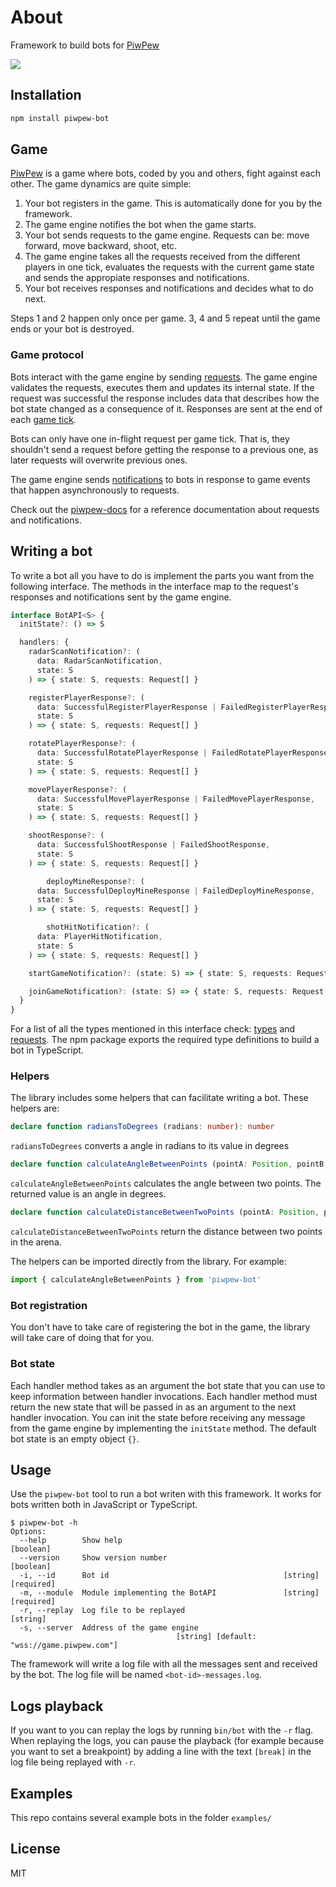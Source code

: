 # About

Framework to build bots for [PiwPew](https://www.piwpew.com)

![](./assets/bots.gif)

## Installation

```bash
npm install piwpew-bot
```

## Game

[PiwPew](https://www.piwpew.com) is a game where bots, coded by you and others, fight against each other. The game dynamics are quite simple:

1. Your bot registers in the game. This is automatically done for you by the framework.
2. The game engine notifies the bot when the game starts.
3. Your bot sends requests to the game engine. Requests can be: move forward, move backward, shoot, etc.
4. The game engine takes all the requests received from the different players in one tick, evaluates the requests with the current game state and sends the appropiate responses and notifications.
5. Your bot receives responses and notifications and decides what to do next.

Steps 1 and 2 happen only once per game. 3, 4 and 5 repeat until the game ends or your bot is destroyed.

### Game protocol

Bots interact with the game engine by sending [requests](https://github.com/madtrick/piwpew-docs/blob/master/README.md#requests). The game engine validates the requests, executes them and updates its internal state. If the request was successful the response includes data that describes how the bot state changed as a consequence of it. Responses are sent at the end of each [game tick](https://github.com/madtrick/piwpew-docs/blob/master/README.md#game-ticks).

Bots can only have one in-flight request per game tick. That is, they shouldn't send a request before getting the response to a previous one, as later requests will overwrite previous ones.

The game engine sends [notifications](https://github.com/madtrick/piwpew-docs/blob/master/README.md#notifications) to bots in response to game events that happen asynchronously to requests.

Check out the [piwpew-docs](https://github.com/madtrick/piwpew-docs) for a reference documentation about requests and notifications.

## Writing a bot

To write a bot all you have to do is implement the parts you want from the following interface. The methods in the interface map to the request's responses and notifications sent by the game engine.

```typescript
interface BotAPI<S> {
  initState?: () => S

  handlers: {
    radarScanNotification?: (
      data: RadarScanNotification,
      state: S
    ) => { state: S, requests: Request[] }

    registerPlayerResponse?: (
      data: SuccessfulRegisterPlayerResponse | FailedRegisterPlayerResponse,
      state: S
    ) => { state: S, requests: Request[] }

    rotatePlayerResponse?: (
      data: SuccessfulRotatePlayerResponse | FailedRotatePlayerResponse,
      state: S
    ) => { state: S, requests: Request[] }

    movePlayerResponse?: (
      data: SuccessfulMovePlayerResponse | FailedMovePlayerResponse,
      state: S
    ) => { state: S, requests: Request[] }

    shootResponse?: (
      data: SuccessfulShootResponse | FailedShootResponse,
      state: S
    ) => { state: S, requests: Request[] }

		deployMineResponse?: (
      data: SuccessfulDeployMineResponse | FailedDeployMineResponse,
      state: S
    ) => { state: S, requests: Request[] }

		shotHitNotification?: (
      data: PlayerHitNotification,
      state: S
    ) => { state: S, requests: Request[] }

    startGameNotification?: (state: S) => { state: S, requests: Request[] }

    joinGameNotification?: (state: S) => { state: S, requests: Request[] }
  }
}

```

For a list of all the types mentioned in this interface check: [types](./src/types.ts) and [requests](./src/requests.ts). The npm package exports the required type definitions to build a bot in TypeScript.

### Helpers

The library includes some helpers that can facilitate writing a bot. These helpers are:

```typescript
declare function radiansToDegrees (radians: number): number
```

`radiansToDegrees` converts a angle in radians to its value in degrees

```typescript
declare function calculateAngleBetweenPoints (pointA: Position, pointB: Position): number
```

`calculateAngleBetweenPoints` calculates the angle between two points. The returned value is an angle in degrees.

```typescript
declare function calculateDistanceBetweenTwoPoints (pointA: Position, pointB: Position): number
```

`calculateDistanceBetweenTwoPoints` return the distance between two points in the arena.

The helpers can be imported directly from the library. For example:

```typescript
import { calculateAngleBetweenPoints } from 'piwpew-bot'
```

### Bot registration

You don't have to take care of registering the bot in the game, the library will take care of doing that for you.

### Bot state

Each handler method takes as an argument the bot state that you can use to keep information between handler invocations.  Each handler method must return the new state that will be passed in as an argument to the next handler invocation. You can init the state before receiving any message from the game engine by implementing the `initState` method. The default bot state is an empty object `{}`.

## Usage

Use the `piwpew-bot` tool to run a bot writen with this framework. It works for bots written both in JavaScript or TypeScript.

```shell
$ piwpew-bot -h
Options:
  --help        Show help                                              [boolean]
  --version     Show version number                                    [boolean]
  -i, --id      Bot id                                       [string] [required]
  -m, --module  Module implementing the BotAPI               [string] [required]
  -r, --replay  Log file to be replayed                                 [string]
  -s, --server  Address of the game engine
                                     [string] [default: "wss://game.piwpew.com"]

```

The framework will write a log file with all the messages sent and received by the bot. The log file will be named `<bot-id>-messages.log`.

## Logs playback

If you want to you can replay the logs by running `bin/bot` with the `-r` flag. When replaying the logs, you can pause the playback (for example because you want to set a breakpoint) by adding a line with the text `[break]` in the log file being replayed with `-r`.

## Examples

This repo contains several example bots in the folder `examples/`

## License

MIT

